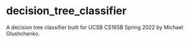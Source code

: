 # decision_tree_classifier
A decision tree classifier built for UCSB CS165B Spring 2022 by Michael Glushchenko.

